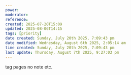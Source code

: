 ```yaml
---
power: 
moderator: 
reference: 
created: 2025-07-20T15:09
updated: 2025-08-06T14:15
tags: [priority]
date created: Sunday, July 20th 2025, 7:09:43 pm
date modified: Wednesday, August 6th 2025, 2:05:14 am
time created: Sunday, July 20th 2025, 7:09:43 pm
last update: Thursday, August 7th 2025, 9:27:03 pm
---
```

tag pages
no note
etc.
